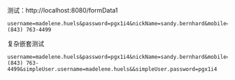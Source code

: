 

测试：http://localhost:8080/formData1
```
username=madelene.huels&password=pgx1i4&nickName=sandy.bernhard&mobile=(843) 763-4499
```
复杂嵌套测试
```
username=madelene.huels&password=pgx1i4&nickName=sandy.bernhard&mobile=(843) 763-4499&simpleUser.username=madelene.huels&&simpleUser.password=pgx1i4
```